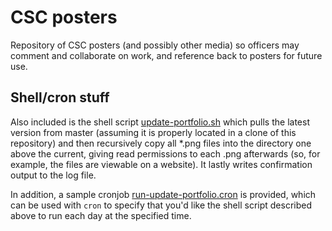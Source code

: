 CSC posters
===========

Repository of CSC posters (and possibly other media) so officers may comment and collaborate on work, and reference back to posters for future use.

Shell/cron stuff
-----------

Also included is the shell script [update-portfolio.sh](update-portfolio.sh) which pulls the latest version from master (assuming it is properly located in a clone of this repository) and then recursively copy all *.png files into the directory one above the current, giving read permissions to each .png afterwards (so, for example, the files are viewable on a website). It lastly writes confirmation output to the log file.

In addition, a sample cronjob [run-update-portfolio.cron](run-update-portfolio.cron) is provided, which can be used with <code>cron</code> to specify that you'd like the shell script described above to run each day at the specified time.
